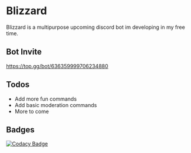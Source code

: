 # Blizzard

Blizzard is a multipurpose upcoming discord bot im developing in my free time.

## Bot Invite
https://top.gg/bot/636359999706234880

## Todos

- Add more fun commands
- Add basic moderation commands
- More to come

## Badges

[![Codacy Badge](https://api.codacy.com/project/badge/Grade/fd48dbe7908842fb88c1139d65972043)](https://www.codacy.com/manual/collier.bell20/Blizzard?utm_source=github.com&amp;utm_medium=referral&amp;utm_content=DiscordOpenSource/Blizzard&amp;utm_campaign=Badge_Grade)
